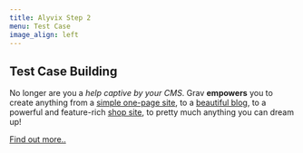 ```yaml
---
title: Alyvix Step 2
menu: Test Case
image_align: left
---
```


## **Test Case** Building

No longer are you a _help captive by your CMS_. Grav **empowers** you to create anything from a [simple one-page site](https://demo.getgrav.org/onepage-skeleton?target=_blank), to a [beautiful blog](https://demo.getgrav.org/blog-skeleton?target=_blank), to a powerful and feature-rich [shop site](https://demo.getgrav.org/shop-skeleton?target=_blank), to pretty much anything you can dream up!

[Find out more..](https://alyvix.com/doc/3/?classes=btn,btn-primary,btn-lg)
